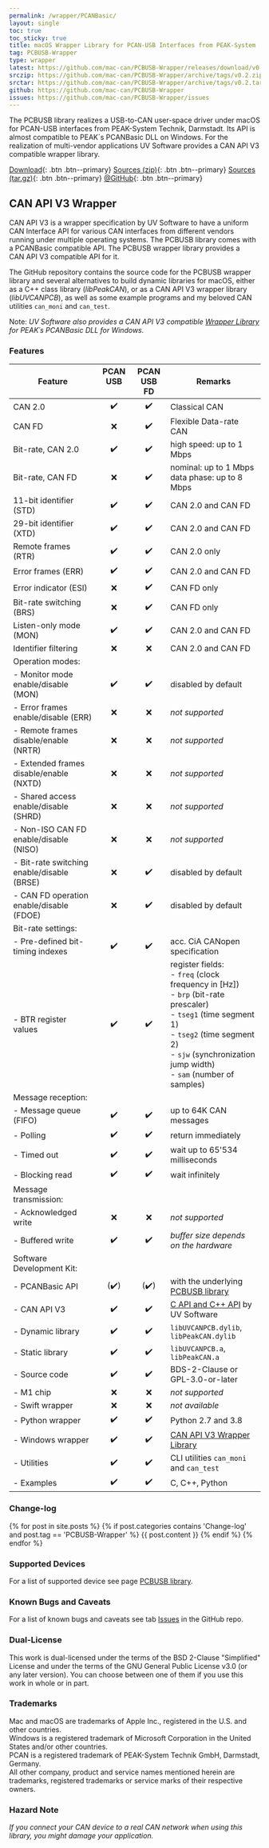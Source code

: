 ```yaml
---
permalink: /wrapper/PCANBasic/
layout: single
toc: true
toc_sticky: true
title: macOS Wrapper Library for PCAN-USB Interfaces from PEAK-System
tag: PCBUSB-Wrapper
type: wrapper
latest: https://github.com/mac-can/PCBUSB-Wrapper/releases/download/v0.2/artifacts.zip
srczip: https://github.com/mac-can/PCBUSB-Wrapper/archive/tags/v0.2.zip
srctar: https://github.com/mac-can/PCBUSB-Wrapper/archive/tags/v0.2.tar.gz
github: https://github.com/mac-can/PCBUSB-Wrapper
issues: https://github.com/mac-can/PCBUSB-Wrapper/issues
---
```

The PCBUSB library realizes a USB-to-CAN user-space driver under macOS for PCAN-USB interfaces from PEAK-System Technik, Darmstadt.
Its API is almost compatible to PEAK´s PCANBasic DLL on Windows.
For the realization of multi-vendor applications UV&nbsp;Software provides a CAN&nbsp;API&nbsp;V3 compatible wrapper library.

[Download]({{page.latest}}){: .btn .btn--primary}
[Sources (zip)]({{page.srczip}}){: .btn .btn--primary}
[Sources (tar.gz)]({{page.srctar}}){: .btn .btn--primary}
[@GitHub]({{page.github}}){: .btn .btn--primary}

## CAN API V3 Wrapper

CAN&nbsp;API&nbsp;V3 is a wrapper specification by UV&nbsp;Software to have a uniform CAN Interface API for various CAN interfaces from different vendors running under multiple operating systems.
The PCBUSB library comes with a PCANBasic compatible API.
The PCBUSB wrapper library provides a CAN&nbsp;API&nbsp;V3 compatible API for it.

The GitHub repository contains the source code for the PCBUSB wrapper library and several alternatives to build dynamic libraries for macOS, either as a C++ class library (_libPeakCAN_), or as a CAN&nbsp;API&nbsp;V3 wrapper library (_libUVCANPCB_), as well as some example programs and my beloved CAN utilities `can_moni` and `can_test`.

Note: _UV&nbsp;Software also provides a CAN&nbsp;API&nbsp;V3 compatible [Wrapper Library](/wrapper/windows/PCANBasic/) for PEAK´s PCANBasic DLL for Windows._

### Features

|         Feature          | PCAN USB<br/>&nbsp;|  PCAN USB<br/>FD   | Remarks |
| ------------------------ |:------------------:|:------------------:| ------- |
| CAN 2.0                  | :heavy_check_mark: | :heavy_check_mark: |  Classical CAN |
| CAN FD                   | :x: | :heavy_check_mark: |  Flexible Data-rate CAN |
| Bit-rate, CAN 2.0        | :heavy_check_mark: | :heavy_check_mark: | high speed: up to 1 Mbps |
| Bit-rate, CAN FD         | :x: | :heavy_check_mark: | nominal: up to 1 Mbps <br/> data phase: up to 8 Mbps |
| 11-bit identifier (STD)  | :heavy_check_mark: | :heavy_check_mark: | CAN 2.0 and CAN FD |
| 29-bit identifier (XTD)  | :heavy_check_mark: | :heavy_check_mark: | CAN 2.0 and CAN FD |
| Remote frames (RTR)      | :heavy_check_mark: | :heavy_check_mark: | CAN 2.0 only |
| Error frames (ERR)       | :heavy_check_mark: | :heavy_check_mark: | CAN 2.0 and CAN FD |
| Error indicator (ESI)    | :x: | :heavy_check_mark: | CAN FD only |
| Bit-rate switching (BRS) | :x: | :heavy_check_mark: | CAN FD only |
| Listen-only mode (MON)   | :heavy_check_mark: | :heavy_check_mark: | CAN 2.0 and CAN FD |
| Identifier filtering     | :x: | :x: | CAN 2.0 and CAN FD |
| Operation modes: | | | |
| - Monitor mode enable/disable (MON)        | :heavy_check_mark: | :heavy_check_mark: | disabled by default |
| - Error frames enable/disable (ERR)        | :x: | :x: | _not supported_ |
| - Remote frames disable/enable (NRTR)      | :x: | :x: | _not supported_ |
| - Extended frames disable/enable (NXTD)    | :x: | :x: | _not supported_ |
| - Shared access enable/disable (SHRD)      | :x: | :x: | _not supported_ |
| - Non-ISO CAN FD enable/disable (NISO)     | :x: | :x: | _not supported_ |
| - Bit-rate switching enable/disable (BRSE) | :x: | :heavy_check_mark: | disabled by default |
| - CAN FD operation enable/disable (FDOE)   | :x: | :heavy_check_mark: | disabled by default |
| Bit-rate settings: | | | |
| - Pre-defined bit-timing indexes | :heavy_check_mark: | :heavy_check_mark: | acc. CiA CANopen specification |
| - BTR register values            | :heavy_check_mark: | :heavy_check_mark: | register fields:<br/>- `freq` (clock frequency in [Hz])<br/>- `brp` (bit-rate prescaler)<br/>- `tseg1` (time segment 1)<br/>- `tseg2` (time segment 2)<br/>- `sjw` (synchronization jump width)<br/>- `sam` (number of samples) |
| Message reception: | | | |
| - Message queue (FIFO) | :heavy_check_mark: | :heavy_check_mark: | up to 64K CAN messages |
|   - Polling            | :heavy_check_mark: | :heavy_check_mark: | return immediately |
|   - Timed out          | :heavy_check_mark: | :heavy_check_mark: | wait up to 65'534 milliseconds |
|   - Blocking read      | :heavy_check_mark: | :heavy_check_mark: | wait infinitely |
| Message transmission: | | | |
| - Acknowledged write | :x: | :x: | _not supported_  |
| - Buffered write     | :heavy_check_mark: | :heavy_check_mark: | _buffer size depends on the hardware_ |
| Software Development Kit: | | | |
| - PCANBasic API   | (:heavy_check_mark:) | (:heavy_check_mark:) | with the underlying [PCBUSB library](/drivers/libPCBUSB.html) |
| - CAN API V3      | :heavy_check_mark: | :heavy_check_mark: | [C API and C++ API](/wrapper/canapi-v3/) by UV&nbsp;Software |
| - Dynamic library | :heavy_check_mark: | :heavy_check_mark: | `libUVCANPCB.dylib`, `libPeakCAN.dylib` |
| - Static library  | :heavy_check_mark: | :heavy_check_mark: | `libUVCANPCB.a`, `libPeakCAN.a` |
| - Source code     | :heavy_check_mark: | :heavy_check_mark: | BDS-2-Clause or GPL-3.0-or-later |
| - M1 chip         | :x: | :x: | _not supported_ |
| - Swift wrapper   | :x: | :x: | _not available_ |
| - Python wrapper  | :heavy_check_mark: | :heavy_check_mark: | Python 2.7 and 3.8 |
| - Windows wrapper | :heavy_check_mark: | :heavy_check_mark: | [CAN API V3 Wrapper Library](wrapper/windows/PCANBasic/) |
| - Utilities       | :heavy_check_mark: | :heavy_check_mark: | CLI utilities `can_moni` and `can_test`|
| - Examples        | :heavy_check_mark: | :heavy_check_mark: | C, C++, Python |

### Change-log

{% for post in site.posts %}
{% if post.categories contains 'Change-log' and post.tag == 'PCBUSB-Wrapper' %}
{{ post.content }}
{% endif %}
{% endfor %}

### Supported Devices

For a list of supported device see page [PCBUSB library](/drivers/libPCBUSB.html/#supported-devices).

### Known Bugs and Caveats

For a list of known bugs and caveats see tab [Issues]({{page.issues}}) in the GitHub repo.

### Dual-License

This work is dual-licensed under the terms of the BSD 2-Clause "Simplified" License and under the terms of the GNU General Public License v3.0 (or any later version).
You can choose between one of them if you use this work in whole or in part.

### Trademarks

Mac and macOS are trademarks of Apple Inc., registered in the U.S. and other countries. \
Windows is a registered trademark of Microsoft Corporation in the United States and/or other countries. \
PCAN is a registered trademark of PEAK-System Technik GmbH, Darmstadt, Germany. \
All other company, product and service names mentioned herein are trademarks, registered trademarks or service marks of their respective owners.

### Hazard Note

_If you connect your CAN device to a real CAN network when using this library, you might damage your application._
